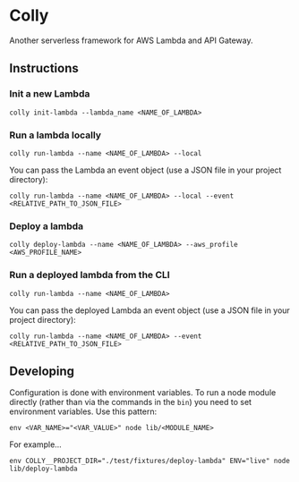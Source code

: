 Colly
=====

Another serverless framework for AWS Lambda and API Gateway.

## Instructions

### Init a new Lambda

```
colly init-lambda --lambda_name <NAME_OF_LAMBDA>
```

### Run a lambda locally

```
colly run-lambda --name <NAME_OF_LAMBDA> --local
```

You can pass the Lambda an event object (use a JSON file in your project directory):

```
colly run-lambda --name <NAME_OF_LAMBDA> --local --event <RELATIVE_PATH_TO_JSON_FILE>
```

### Deploy a lambda

```
colly deploy-lambda --name <NAME_OF_LAMBDA> --aws_profile <AWS_PROFILE_NAME>
```

### Run a deployed lambda from the CLI

```
colly run-lambda --name <NAME_OF_LAMBDA>
```

You can pass the deployed Lambda an event object (use a JSON file in your project directory):

```
colly run-lambda --name <NAME_OF_LAMBDA> --event <RELATIVE_PATH_TO_JSON_FILE>
```


## Developing

Configuration is done with environment variables. To run a node module directly (rather than via the commands in the `bin`) you need to set environment variables. Use this pattern:

```
env <VAR_NAME>="<VAR_VALUE>" node lib/<MODULE_NAME>
```

For example...

```
env COLLY__PROJECT_DIR="./test/fixtures/deploy-lambda" ENV="live" node lib/deploy-lambda
```